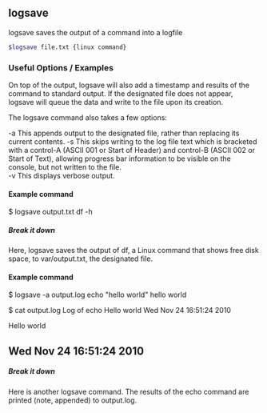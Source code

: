 ---
---

logsave
-------

logsave saves the output of a command into a logfile

~~~ bash
$logsave file.txt {linux command}
~~~

<!--more-->

### Useful Options / Examples
On top of the output, logsave will also add a timestamp and results of the command to standard output.  If the designated file does not appear, logsave will queue the data and write to the file upon its creation.

The logsave command also takes a few options:

-a
This appends output to the designated file, rather than replacing its current contents.
-s
This skips writing to the log file text which is bracketed with a control-A (ASCII 001 or Start of Header) and control-B (ASCII 002 or Start of Text), allowing progress bar information to be visible on the console, but not written to the file.  
-v
This displays verbose output.

#### Example command
$ logsave output.txt df -h  
##### Break it down
Here, logsave saves the output of df, a Linux command that shows free disk space, to var/output.txt, the designated file.
#### Example command
$ logsave -a output.log echo "hello world"
hello world

$ cat output.log
Log of echo Hello world
Wed Nov 24 16:51:24 2010

Hello world

Wed Nov 24 16:51:24 2010
----------------
##### Break it down
Here is another logsave command.  The results of the echo command are printed (note, appended) to output.log.  

